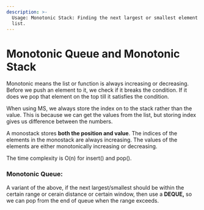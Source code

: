 ```yaml
---
description: >-
  Usage: Monotonic Stack: Finding the next largest or smallest element in a
  list.
---
```


# Monotonic Queue and Monotonic Stack

Monotonic means the list or function is always increasing or decreasing. Before we push an element to it, we check if it breaks the condition. If it does we pop that element on the top till it satisfies the condition.

When using MS, we always store the index on to the stack rather than the value. This is because we can get the values from the list, but storing index gives us difference between the numbers.

A monostack stores **both the position and value**. The indices of the elements in the monostack are always increasing. The values of the elements are either monotonically increasing or decreasing.

The time complexity is O(n) for insert() and pop().&#x20;

### Monotonic Queue:

A variant of the above, if the next largest/smallest should be within the certain range or cerain distance or certain window, then use a **DEQUE,** so we can pop from the end of queue when the range exceeds.
